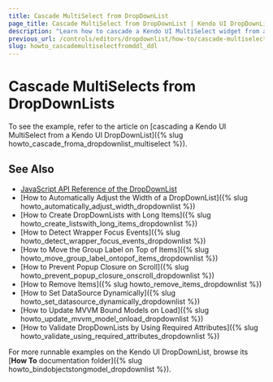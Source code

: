 ```yaml
---
title: Cascade MultiSelect from DropDownList
page_title: Cascade MultiSelect from DropDownList | Kendo UI DropDownList
description: "Learn how to cascade a Kendo UI MultiSelect widget from a Kendo UI DropDownList."
previous_url: /controls/editors/dropdownlist/how-to/cascade-multiselect-from-ddl
slug: howto_cascademultiselectfromddl_ddl
---
```


# Cascade MultiSelects from DropDownLists

To see the example, refer to the article on [cascading a Kendo UI MultiSelect from a Kendo UI DropDownList]({% slug howto_cascade_froma_dropdownlist_multiselect %}).

## See Also

* [JavaScript API Reference of the DropDownList](/api/javascript/ui/dropdownlist)
* [How to Automatically Adjust the Width of a DropDownList]({% slug howto_automatically_adjust_width_dropdownlist %})
* [How to Create DropDownLists with Long Items]({% slug howto_create_listswith_long_items_dropdownlist %})
* [How to Detect Wrapper Focus Events]({% slug howto_detect_wrapper_focus_events_dropdownlist %})
* [How to Move the Group Label on Top of Items]({% slug howto_move_group_label_ontopof_items_dropdownlist %})
* [How to Prevent Popup Closure on Scroll]({% slug howto_prevent_popup_closure_onscroll_dropdownlist %})
* [How to Remove Items]({% slug howto_remove_items_dropdownlist %})
* [How to Set DataSource Dynamically]({% slug howto_set_datasource_dynamically_dropdownlist %})
* [How to Update MVVM Bound Models on Load]({% slug howto_update_mvvm_model_onload_dropdownlist %})
* [How to Validate DropDownLists by Using Required Attributes]({% slug howto_validate_using_required_attributes_dropdownlist %})

For more runnable examples on the Kendo UI DropDownList, browse its [**How To** documentation folder]({% slug howto_bindobjectstongmodel_dropdownlist %}).
